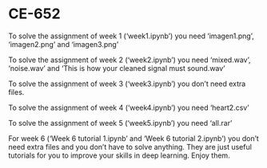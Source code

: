 # CE-652



To solve the assignment of week 1 (‘week1.ipynb’) you need ‘imagen1.png’, ‘imagen2.png’ and ‘imagen3.png’

To solve the assignment of week 2 (‘week2.ipynb’) you need ‘mixed.wav’, ‘noise.wav’ and ‘This is how your cleaned signal must sound.wav’

To solve the assignment of week 3 (‘week3.ipynb’) you don’t need extra files.

To solve the assignment of week 4 (‘week4.ipynb’) you need ‘heart2.csv’

To solve the assignment of week 5 (‘week5.ipynb’) you need ‘all.rar’

For week 6 (‘Week 6 tutorial 1.ipynb’ and ‘Week 6 tutorial 2.ipynb’) you don’t need extra files and you don’t have to solve anything. They are just useful tutorials for you to improve your skills in deep learning. Enjoy them. 
